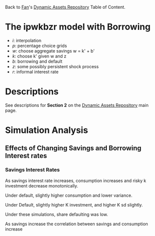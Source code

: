 Back to [Fan](https://fanwangecon.github.io)'s
[Dynamic Assets Repository](https://fanwangecon.github.io/CodeDynaAsset/) Table of Content.

# The ipwkbzr model with Borrowing

- *i*: interpolation
- *p*: percentage choice grids
- *w*: choose aggregate savings w = k' + b'
- *k*: choose k' given w and z
- *b*: borrowing and default
- *z*: some possibly persistent shock process
- *r*: informal interest rate

# Descriptions

See descriptions for **Section 2** on the [Dynamic Assets Repository](https://fanwangecon.github.io/CodeDynaAsset/) main page.

# Simulation Analysis

## Effects of Changing Savings and Borrowing Interest rates

### Savings Interest Rates

As savings interest rate increases, consumption increases and risky k investment decrease monotonically.

Under default, slightly higher consumption and lower variance.

Under Default, slightly higher K investment, and higher K sd slightly.

Under these simulations, share defaulting was low.

As savings increase the correlation between savings and consumption increase
